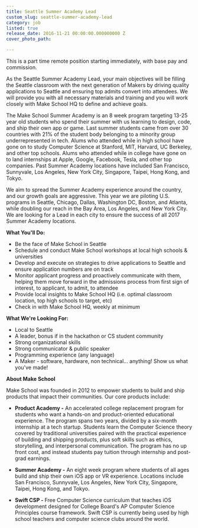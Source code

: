 ```yaml
---
title: Seattle Summer Academy Lead
custom_slug: seattle-summer-academy-lead
category: job
listed: true
release_date: 2016-11-21 00:00:00.000000000 Z
cover_photo_path: 

---
```

This is a part time remote position starting immediately, with base pay and commission. 

As the Seattle Summer Academy Lead, your main objectives will be filling the Seattle classroom with the next generation of Makers by driving quality applications to Seattle and ensuring top admits convert into attendees. We will provide you with all necessary materials and training and you will work closely with Make School HQ to define and achieve goals.

The Make School Summer Academy is an 8 week program targeting 13-25 year old students who spend their summer with us learning to design, code, and ship their own app or game. Last summer students came from over 30 countries with 21% of the student body belonging to a minority group underrepresented in tech. Alums who attended while in high school have gone on to study Computer Science at Stanford, MIT, Harvard, UC Berkeley, and other top schools. Alums who attended while in college have gone on to land internships at Apple, Google, Facebook, Tesla, and other top companies. Past Summer Academy locations have included San Francisco, Sunnyvale, Los Angeles, New York City, Singapore, Taipei, Hong Kong, and Tokyo. 

We aim to spread the Summer Academy experience around the country, and our growth goals are aggressive. This year we are piloting U.S. programs in Seattle, Chicago, Dallas, Washington DC, Boston, and Atlanta, while doubling our reach in the Bay Area, Los Angeles, and New York City. We are looking for a Lead in each city to ensure the success of all 2017 Summer Academy locations. 

<b>What You'll Do:</b>

- Be the face of Make School in Seattle
- Schedule and conduct Make School workshops at local high schools & universities 
- Develop and execute on strategies to drive applications to Seattle and ensure application numbers are on track
- Monitor applicant progress and proactively communicate with them, helping them move forward in the admissions process from first sign of interest, to applicant, to admit, to attendee
- Provide local insights to Make School HQ (i.e. optimal classroom location, top high schools to target, etc)
- Check in with Make School HQ, weekly at minimum

<b>What We're Looking For:</b>

- Local to Seattle
- A leader, bonus if in the hackathon or CS student community
- Strong organizational skills
- Strong communicator & public speaker
- Programming experience (any language)
- A Maker - software, hardware, non technical... anything! Show us what you've made!


<b>About Make School</b>

Make School was founded in 2012 to empower students to build and ship products that impact their communities. Our core products include:


-  <b>Product Academy -</b> An accelerated college replacement program for students who want a hands-on and product-oriented educational experience. The program spans two years, divided by a six-month internship at a tech startup. Students learn the Computer Science theory covered by traditional universities paired with the practical experience of building and shipping products, plus soft skills such as ethics, storytelling, and interpersonal communication. The program has no up front cost, and instead students pay tuition through internship and post-grad earnings.


-  <b>Summer Academy -</b> An eight week program where students of all ages build and ship their own iOS app or VR experience. Locations include San Francisco, Sunnyvale, Los Angeles, New York City, Singapore, Taipei, Hong Kong, and Tokyo. 


-  <b>Swift CSP - </b> Free Computer Science curriculum that teaches iOS development designed for College Board's AP Computer Science Principles course framework. Swift CSP is currently being used by high school teachers and computer science clubs around the world.
